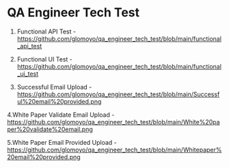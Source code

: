 # QA Engineer Tech Test 

1. Functional API Test - https://github.com/glomoyo/qa_engineer_tech_test/blob/main/functional_api_test

2. Functional UI Test - https://github.com/glomoyo/qa_engineer_tech_test/blob/main/functional_ui_test
   
3. Successful Email Upload - https://github.com/glomoyo/qa_engineer_tech_test/blob/main/Successful%20email%20provided.png

4.White Paper Validate Email Upload - https://github.com/glomoyo/qa_engineer_tech_test/blob/main/White%20paper%20validate%20email.png

5.White Paper Email Provided Upload - https://github.com/glomoyo/qa_engineer_tech_test/blob/main/Whitepaper%20email%20provided.png
